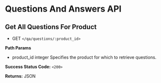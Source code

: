 # Questions And Answers API
## Get All Questions For Product
* GET `</qa/questions/:product_id>`

**Path Params**
* product_id	integer	Specifies the product for which to retrieve questions.

**Success Status Code:** `<200>`

**Returns:** JSON

<!-- ```json
    {
      [{
        "question_id": "Number",
        "question_body": "String",
        "question_date": "Date",
        "asker_name": "String",
        "question_helpfulness": "Number",
        "reported": "Boolean",
        "answers": {
          ["id"]: {
            "id": "Number",
            "body": "String",
            "date": "Date",
            "answerer_name": "String",
            "helpfulness": "Number",
            "photos": [],
          }
        }
      }]
    }
``` -->

